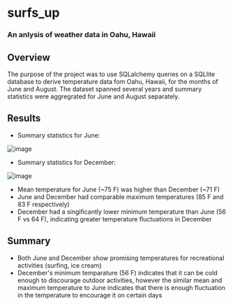 # surfs_up

### An anlysis of weather data in Oahu, Hawaii

## Overview

The purpose of the project was to use SQLalchemy queries on a SQLlite database to derive temperature data fom Oahu, Hawaii, for the months of June and August. The dataset spanned several years and summary statistics were aggregrated for June and August separately.

## Results

- Summary statistics for June:

![image](https://user-images.githubusercontent.com/79061124/125208818-c2ee4680-e262-11eb-9fa5-c2e9dbbd38ee.png)

- Summary statistics for December:

![image](https://user-images.githubusercontent.com/79061124/125208828-d6011680-e262-11eb-9fd2-851adbbffbf8.png)

- Mean temperature for June (~75 F) was higher than December (~71 F)
- June and December had comparable maximum temperatures (85 F and 83 F respectively)
- December had a singificantly lower minimum temperature than June (56 F vs 64 F), indicating greater temperature fluctuations in December

## Summary

- Both June and December show promising temperatures for recreational activities (surfing, ice cream)
- December's minimum temparature (56 F) indicates that it can be cold enough to discourage outdoor activities, however the similar mean and maximum temperature to June indicates that there is enough fluctuation in the temperature to encourage it on certain days

